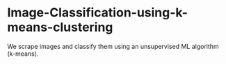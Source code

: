 # Image-Classification-using-k-means-clustering
We scrape images and classify them using an unsupervised ML algorithm (k-means). 

